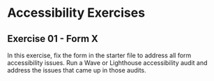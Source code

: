 # Accessibility Exercises

## Exercise 01 - Form X

In this exercise, fix the form in the starter file to address all form accessibility issues. Run a Wave or Lighthouse accessibility audit and address the issues that came up in those audits.
